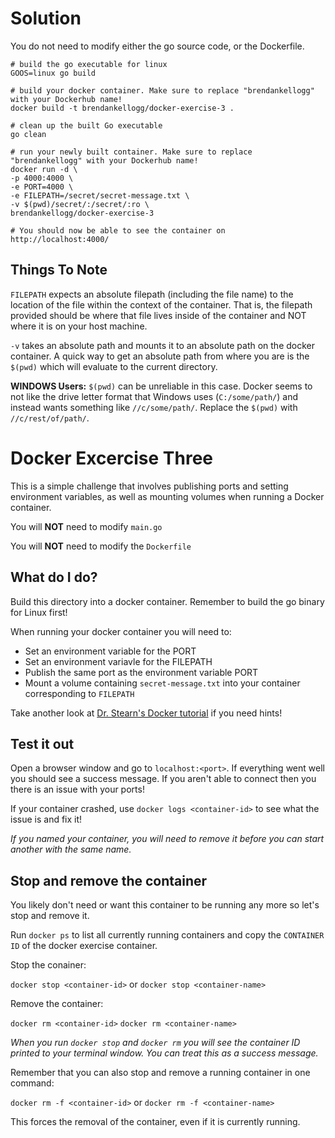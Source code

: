# Solution

You do not need to modify either the go source code, or the Dockerfile.

```
# build the go executable for linux
GOOS=linux go build

# build your docker container. Make sure to replace "brendankellogg" with your Dockerhub name!
docker build -t brendankellogg/docker-exercise-3 .

# clean up the built Go executable
go clean

# run your newly built container. Make sure to replace "brendankellogg" with your Dockerhub name!
docker run -d \
-p 4000:4000 \
-e PORT=4000 \
-e FILEPATH=/secret/secret-message.txt \
-v $(pwd)/secret/:/secret/:ro \
brendankellogg/docker-exercise-3

# You should now be able to see the container on http://localhost:4000/
```

## Things To Note

`FILEPATH` expects an absolute filepath (including the file name) to the location of the file within the context of the container. That is, the filepath provided should be where that file lives inside of the container and NOT where it is on your host machine.

`-v` takes an absolute path and mounts it to an absolute path on the docker container. A quick way to get an absolute path from where you are is the `$(pwd)` which will evaluate to the current directory.

**WINDOWS Users:** `$(pwd)` can be unreliable in this case. Docker seems to not like the drive letter format that Windows uses (`C:/some/path/`) and instead wants something like `//c/some/path/`. Replace the `$(pwd)` with `//c/rest/of/path/`.

# Docker Excercise Three

This is a simple challenge that involves publishing ports and setting environment variables, as well as mounting volumes when running a Docker container.

You will **NOT** need to modify `main.go`

You will **NOT** need to modify the `Dockerfile`

## What do I do?

Build this directory into a docker container. Remember to build the go binary for Linux first!

When running your docker container you will need to:

- Set an environment variable for the PORT
- Set an environment variavle for the FILEPATH
- Publish the same port as the environment variable PORT
- Mount a volume containing `secret-message.txt` into your container corresponding to `FILEPATH`

Take another look at [Dr. Stearn's Docker tutorial](https://drstearns.github.io/tutorials/docker/) if you need hints!

## Test it out

Open a browser window and go to `localhost:<port>`. If everything went well you should see a success message. If you aren't able to connect then you there is an issue with your ports!

If your container crashed, use `docker logs <container-id>` to see what the issue is and fix it!

*If you named your container, you will need to remove it before you can start another with the same name.*

## Stop and remove the container

You likely don't need or want this container to be running any more so let's stop and remove it.

Run `docker ps` to list all currently running containers and copy the `CONTAINER ID` of the docker exercise container.

Stop the conainer:

`docker stop <container-id>` or `docker stop <container-name>`

Remove the container:

`docker rm <container-id>` `docker rm <container-name>`

*When you run `docker stop` and `docker rm` you will see the container ID printed to your terminal window. You can treat this as a success message.*

Remember that you can also stop and remove a running container in one command:

`docker rm -f <container-id>` or `docker rm -f <container-name>`

This forces the removal of the container, even if it is currently running.
